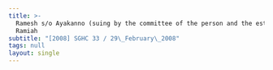 ```yaml
---
title: >-
  Ramesh s/o Ayakanno (suing by the committee of the person and the estate,
  Ramiah
subtitle: "[2008] SGHC 33 / 29\_February\_2008"
tags: null
layout: single
---
```


